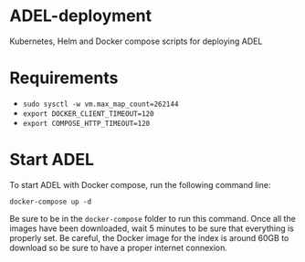 # ADEL-deployment
Kubernetes, Helm and Docker compose scripts for deploying ADEL

# Requirements
* `sudo sysctl -w vm.max_map_count=262144`
* `export DOCKER_CLIENT_TIMEOUT=120`
* `export COMPOSE_HTTP_TIMEOUT=120`

# Start ADEL
To start ADEL with Docker compose, run the following command line:

```docker-compose up -d```

Be sure to be in the `docker-compose` folder to run this command. Once all the images have been downloaded, wait 5 minutes to be sure that everything is properly set. Be careful, the Docker image for the index is around 60GB to download so be sure to have a proper internet connexion.

